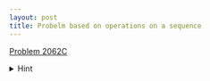 ```yaml
---
layout: post
title: Probelm based on operations on a sequence
---
```


[Problem 2062C](https://codeforces.com/problemset/problem/2062/C)  

<details>
  <summary>Hint</summary>

  ```scala
  Let the reversal be called operation 1, and the difference be called
  operation 2. Consider swapping two adjacent operations: 
  12→21. If the sequence before the operations is [a1,a2,…,an], then
  after the operations, the sequence changes from 
  [an−1−an,an−2−an−1,…,a1−a2] to [an−an−1,an−1−an−2,…,a2−a1]. 
  Thus, swapping adjacent 1,2 is equivalent to taking the negation of
  each element of the array. 

  Therefore, any operation sequence is equivalent to first performing
  2 several times, and then performing 1 several times, 
  and then taking the negation several times. Since 1 does not change
  the sum of the sequence, the answer is the maximum absolute 
  value of the sequence sum after performing a certain number of 2.
  ```

</details> 
